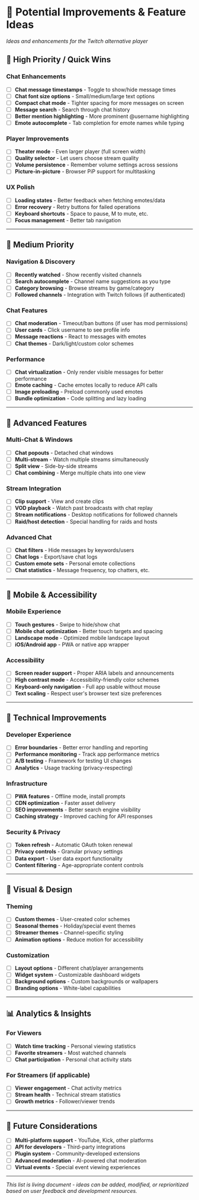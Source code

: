 # 🚀 Potential Improvements & Feature Ideas

*Ideas and enhancements for the Twitch alternative player*

## 🎯 High Priority / Quick Wins

### Chat Enhancements
- [ ] **Chat message timestamps** - Toggle to show/hide message times
- [ ] **Chat font size options** - Small/medium/large text options
- [ ] **Compact chat mode** - Tighter spacing for more messages on screen
- [ ] **Message search** - Search through chat history
- [ ] **Better mention highlighting** - More prominent @username highlighting
- [ ] **Emote autocomplete** - Tab completion for emote names while typing

### Player Improvements  
- [ ] **Theater mode** - Even larger player (full screen width)
- [ ] **Quality selector** - Let users choose stream quality
- [ ] **Volume persistence** - Remember volume settings across sessions
- [ ] **Picture-in-picture** - Browser PiP support for multitasking

### UX Polish
- [ ] **Loading states** - Better feedback when fetching emotes/data
- [ ] **Error recovery** - Retry buttons for failed operations
- [ ] **Keyboard shortcuts** - Space to pause, M to mute, etc.
- [ ] **Focus management** - Better tab navigation

---

## 🔄 Medium Priority

### Navigation & Discovery
- [ ] **Recently watched** - Show recently visited channels
- [ ] **Search autocomplete** - Channel name suggestions as you type
- [ ] **Category browsing** - Browse streams by game/category
- [ ] **Followed channels** - Integration with Twitch follows (if authenticated)

### Chat Features
- [ ] **Chat moderation** - Timeout/ban buttons (if user has mod permissions)
- [ ] **User cards** - Click username to see profile info
- [ ] **Message reactions** - React to messages with emotes
- [ ] **Chat themes** - Dark/light/custom color schemes

### Performance
- [ ] **Chat virtualization** - Only render visible messages for better performance
- [ ] **Emote caching** - Cache emotes locally to reduce API calls
- [ ] **Image preloading** - Preload commonly used emotes
- [ ] **Bundle optimization** - Code splitting and lazy loading

---

## 🌟 Advanced Features

### Multi-Chat & Windows
- [ ] **Chat popouts** - Detached chat windows
- [ ] **Multi-stream** - Watch multiple streams simultaneously  
- [ ] **Split view** - Side-by-side streams
- [ ] **Chat combining** - Merge multiple chats into one view

### Stream Integration
- [ ] **Clip support** - View and create clips
- [ ] **VOD playback** - Watch past broadcasts with chat replay
- [ ] **Stream notifications** - Desktop notifications for followed channels
- [ ] **Raid/host detection** - Special handling for raids and hosts

### Advanced Chat
- [ ] **Chat filters** - Hide messages by keywords/users
- [ ] **Chat logs** - Export/save chat logs
- [ ] **Custom emote sets** - Personal emote collections
- [ ] **Chat statistics** - Message frequency, top chatters, etc.

---

## 📱 Mobile & Accessibility

### Mobile Experience
- [ ] **Touch gestures** - Swipe to hide/show chat
- [ ] **Mobile chat optimization** - Better touch targets and spacing
- [ ] **Landscape mode** - Optimized mobile landscape layout
- [ ] **iOS/Android app** - PWA or native app wrapper

### Accessibility
- [ ] **Screen reader support** - Proper ARIA labels and announcements
- [ ] **High contrast mode** - Accessibility-friendly color schemes
- [ ] **Keyboard-only navigation** - Full app usable without mouse
- [ ] **Text scaling** - Respect user's browser text size preferences

---

## 🔧 Technical Improvements

### Developer Experience
- [ ] **Error boundaries** - Better error handling and reporting
- [ ] **Performance monitoring** - Track app performance metrics
- [ ] **A/B testing** - Framework for testing UI changes
- [ ] **Analytics** - Usage tracking (privacy-respecting)

### Infrastructure
- [ ] **PWA features** - Offline mode, install prompts
- [ ] **CDN optimization** - Faster asset delivery
- [ ] **SEO improvements** - Better search engine visibility
- [ ] **Caching strategy** - Improved caching for API responses

### Security & Privacy
- [ ] **Token refresh** - Automatic OAuth token renewal
- [ ] **Privacy controls** - Granular privacy settings
- [ ] **Data export** - User data export functionality
- [ ] **Content filtering** - Age-appropriate content controls

---

## 🎨 Visual & Design

### Theming
- [ ] **Custom themes** - User-created color schemes
- [ ] **Seasonal themes** - Holiday/special event themes
- [ ] **Streamer themes** - Channel-specific styling
- [ ] **Animation options** - Reduce motion for accessibility

### Customization
- [ ] **Layout options** - Different chat/player arrangements
- [ ] **Widget system** - Customizable dashboard widgets
- [ ] **Background options** - Custom backgrounds or wallpapers
- [ ] **Branding options** - White-label capabilities

---

## 📊 Analytics & Insights

### For Viewers
- [ ] **Watch time tracking** - Personal viewing statistics
- [ ] **Favorite streamers** - Most watched channels
- [ ] **Chat participation** - Personal chat activity stats

### For Streamers (if applicable)
- [ ] **Viewer engagement** - Chat activity metrics
- [ ] **Stream health** - Technical stream statistics
- [ ] **Growth metrics** - Follower/viewer trends

---

## 🚀 Future Considerations

- [ ] **Multi-platform support** - YouTube, Kick, other platforms
- [ ] **API for developers** - Third-party integrations
- [ ] **Plugin system** - Community-developed extensions
- [ ] **Advanced moderation** - AI-powered chat moderation
- [ ] **Virtual events** - Special event viewing experiences

---

*This list is living document - ideas can be added, modified, or reprioritized based on user feedback and development resources.*